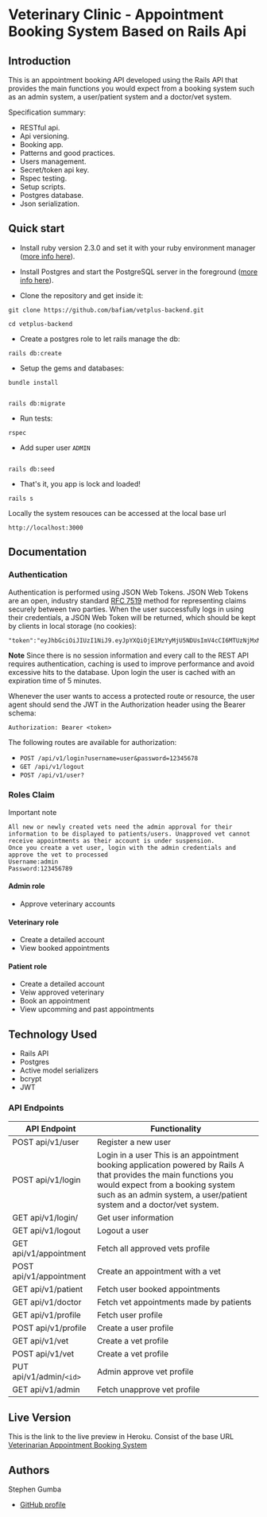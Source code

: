 # Veterinary Clinic - Appointment Booking System Based on Rails Api

## Introduction

This is an appointment booking API developed using the Rails API that provides the main functions you would expect from a booking system such as an admin system, a user/patient system and a doctor/vet system.

Specification summary:

- RESTful api.
- Api versioning.
- Booking app.
- Patterns and good practices.
- Users management.
- Secret/token api key.
- Rspec testing.
- Setup scripts.
- Postgres database.
- Json serialization.

## Quick start

- Install ruby version 2.3.0 and set it with your ruby environment manager
  ([more info here](https://www.ruby-lang.org/en/documentation/installation/)).

- Install Postgres and start the PostgreSQL server in the foreground
  ([more info here](https://wiki.postgresql.org/wiki/Detailed_installation_guides)).

- Clone the repository and get inside it:

```
git clone https://github.com/bafiam/vetplus-backend.git

cd vetplus-backend
```

- Create a postgres role to let rails manage the db:

```
rails db:create
```

- Setup the gems and databases:

```
bundle install
```

```

rails db:migrate
```

- Run tests:

```
rspec
```

- Add super user `ADMIN`

```

rails db:seed
```

- That's it, you app is lock and loaded!

```
rails s
```

Locally the system resouces can be accessed at the local base url

```
http://localhost:3000
```

## Documentation

### Authentication

Authentication is performed using JSON Web Tokens. JSON Web Tokens are an open, industry standard [RFC 7519](https://tools.ietf.org/html/rfc7519) method for representing claims securely between two parties. When the user successfully logs in using their credentials, a JSON Web Token will be returned, which should be kept by clients in
local storage (no cookies):

```
"token":"eyJhbGciOiJIUzI1NiJ9.eyJpYXQiOjE1MzYyMjU5NDUsImV4cCI6MTUzNjMxMjM0NSwic3ViIjoiMzdjMDY2ZjgtNDhjMS00NDZjLTk4OGQtYzQ0ZDQ4MDJiNzZmIiwicm9sZXMiOlsiYWRtaW4iXX0.UwqjX27pGJHJoGjCMkLhBnwoszb9d590upnkRFM0LaA"}
```

**Note** Since there is no session information and every call to the REST API requires authentication, caching is used to improve performance and avoid
excessive hits to the database. Upon login the user is cached with an expiration time of 5 minutes.

Whenever the user wants to access a protected route or resource, the user agent should send the JWT in the Authorization header using the Bearer schema:

`Authorization: Bearer <token>`

The following routes are available for authorization:

- `POST /api/v1/login?username=user&password=12345678`
- `GET /api/v1/logout`
- `POST /api/v1/user?`

### Roles Claim
  Important note
```
All new or newly created vets need the admin approval for their information to be displayed to patients/users. Unapproved vet cannot receive appointments as their account is under suspension. 
Once you create a vet user, login with the admin credentials and approve the vet to processed
Username:admin
Password:123456789
```

#### Admin role

- Approve veterinary accounts

#### Veterinary role

- Create a detailed account
- View booked appointments

#### Patient role

- Create a detailed account
- Veiw approved veterinary
- Book an appointment
- View upcomming and past appointments

## Technology Used

- Rails API
- Postgres
- Active model serializers
- bcrypt
- JWT

### API Endpoints

| API Endpoint            | Functionality                           |
| ----------------------- | --------------------------------------- |
| POST api/v1/user        | Register a new user                     |
| POST api/v1/login       | Login in a user              This is an appointment booking application powered by Rails A that provides the main functions you would expect from a booking system such as an admin system, a user/patient system and a doctor/vet system.           |
| GET api/v1/login/       | Get user information                    |
| GET api/v1/logout       | Logout a user                           |
| GET api/v1/appointment  | Fetch all approved vets profile         |
| POST api/v1/appointment | Create an appointment with a vet        |
| GET api/v1/patient      | Fetch user booked appointments          |
| GET api/v1/doctor       | Fetch vet appointments made by patients |
| GET api/v1/profile      | Fetch user profile                      |
| POST api/v1/profile     | Create a user profile                   |
| GET api/v1/vet          | Create a vet profile                    |
| POST api/v1/vet         | Create a vet profile                    |
| PUT api/v1/admin/`<id>` | Admin approve vet profile               |
| GET api/v1/admin        | Fetch unapprove vet profile             |

## Live Version

This is the link to the live preview in Heroku. Consist of the base URL<br>
[Veterinarian Appointment Booking System](https://mighty-badlands-24775.herokuapp.com)<br>

<!-- CONTACT -->

## Authors

Stephen Gumba

- [GitHub profile](https://github.com/bafiam)
